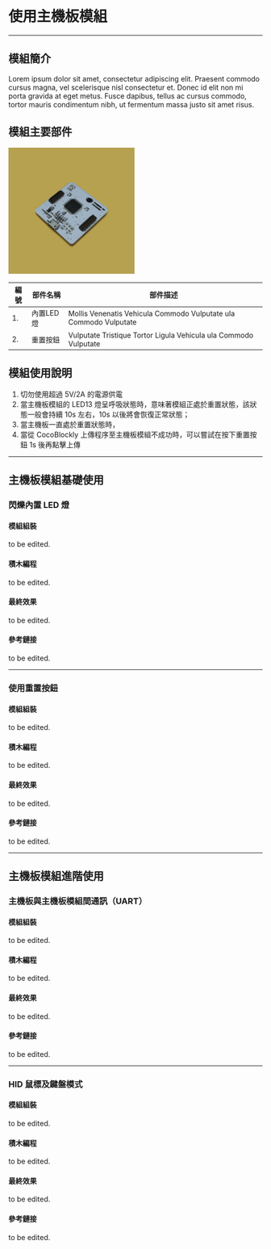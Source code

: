 # 使用主機板模組
---

## 模組簡介

Lorem ipsum dolor sit amet, consectetur adipiscing elit. Praesent commodo cursus magna, vel scelerisque nisl consectetur et. Donec id elit non mi porta gravida at eget metus. Fusce dapibus, tellus ac cursus commodo, tortor mauris condimentum nibh, ut fermentum massa justo sit amet risus.

## 模組主要部件

<img src="/media/cocomod/modPic_0006_Layer16.jpg" width="250"/>

|編號| 部件名稱                 | 部件描述                                                                        |
|---|-------------------------|-------------------------------------------------------------------------------|
|1. |內置LED燈                 |Mollis Venenatis Vehicula Commodo Vulputate ula Commodo Vulputate              |
|2. |重置按鈕                  |Vulputate Tristique Tortor Ligula Vehicula ula Commodo Vulputate                |

## 模組使用說明

1. 切勿使用超過 5V/2A 的電源供電
2. 當主機板模組的 LED13 燈呈呼吸狀態時，意味著模組正處於重置狀態，該狀態一般會持續 10s 左右，10s 以後將會恢復正常狀態；
3. 當主機板一直處於重置狀態時，
4. 當從 CocoBlockly 上傳程序至主機板模組不成功時，可以嘗試在按下重置按鈕 1s 後再點擊上傳

---

## 主機板模組基礎使用

### 閃爍內置 LED 燈

#### 模組組裝 

to be edited.

#### 積木編程

to be edited.

#### 最終效果

to be edited.

#### 參考鏈接

to be edited.

---

### 使用重置按鈕

#### 模組組裝 

to be edited.

#### 積木編程

to be edited.

#### 最終效果

to be edited.

#### 參考鏈接

to be edited.

---

## 主機板模組進階使用

### 主機板與主機板模組間通訊（UART）

#### 模組組裝 

to be edited.

#### 積木編程

to be edited.

#### 最終效果

to be edited.

#### 參考鏈接

to be edited.

---

### HID 鼠標及鍵盤模式

#### 模組組裝 

to be edited.

#### 積木編程

to be edited.

#### 最終效果

to be edited.

#### 參考鏈接

to be edited.

